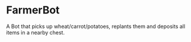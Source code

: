 # FarmerBot
A Bot that picks up wheat/carrot/potatoes, replants them and deposits all items in a nearby chest.

